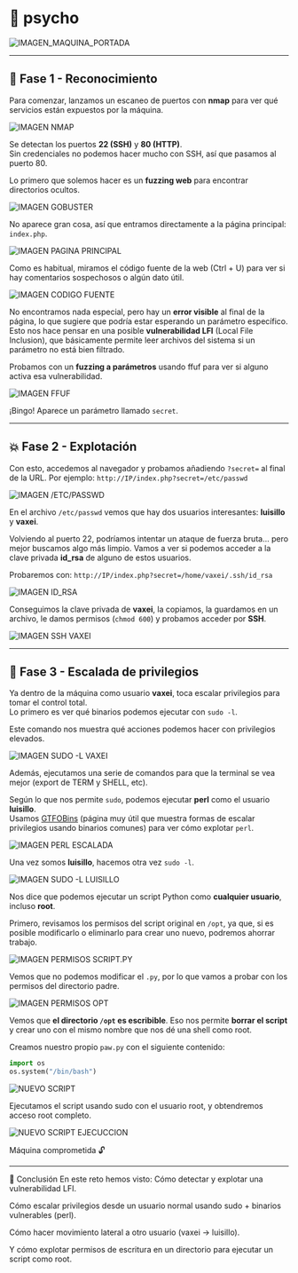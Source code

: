 # 🧠 psycho

![IMAGEN_MAQUINA_PORTADA](./imagenes/portadaMaquina.png)

---

## 🔎 Fase 1 - Reconocimiento

Para comenzar, lanzamos un escaneo de puertos con **nmap** para ver qué servicios están expuestos por la máquina.

![IMAGEN NMAP](./imagenes/nmap.png)

Se detectan los puertos **22 (SSH)** y **80 (HTTP)**.  
Sin credenciales no podemos hacer mucho con SSH, así que pasamos al puerto 80.

Lo primero que solemos hacer es un **fuzzing web** para encontrar directorios ocultos.

![IMAGEN GOBUSTER](./imagenes/fuzzingWEB.png)

No aparece gran cosa, así que entramos directamente a la página principal: `index.php`.

![IMAGEN PAGINA PRINCIPAL](./imagenes/imagenPrincipal.png)

Como es habitual, miramos el código fuente de la web (Ctrl + U) para ver si hay comentarios sospechosos o algún dato útil.

![IMAGEN CODIGO FUENTE](./imagenes/codigo.png)

No encontramos nada especial, pero hay un **error visible** al final de la página, lo que sugiere que podría estar esperando un parámetro específico. Esto nos hace pensar en una posible **vulnerabilidad LFI** (Local File Inclusion), que básicamente permite leer archivos del sistema si un parámetro no está bien filtrado.

Probamos con un **fuzzing a parámetros** usando ffuf para ver si alguno activa esa vulnerabilidad.

![IMAGEN FFUF](./imagenes/ffuf.png)

¡Bingo! Aparece un parámetro llamado `secret`.

---

## 💥 Fase 2 - Explotación

Con esto, accedemos al navegador y probamos añadiendo `?secret=` al final de la URL. Por ejemplo:
``
http://IP/index.php?secret=/etc/passwd
``

![IMAGEN /ETC/PASSWD](./imagenes/LFI_funciona.png)

En el archivo `/etc/passwd` vemos que hay dos usuarios interesantes: **luisillo** y **vaxei**.

Volviendo al puerto 22, podríamos intentar un ataque de fuerza bruta... pero mejor buscamos algo más limpio. Vamos a ver si podemos acceder a la clave privada **id_rsa** de alguno de estos usuarios.

Probaremos con:
``
http://IP/index.php?secret=/home/vaxei/.ssh/id_rsa
``

![IMAGEN ID_RSA](./imagenes/id_rsa_vaxei.png)

Conseguimos la clave privada de **vaxei**, la copiamos, la guardamos en un archivo, le damos permisos (`chmod 600`) y probamos acceder por **SSH**.

![IMAGEN SSH VAXEI](./imagenes/ssh1.png)

---

## 🧗 Fase 3 - Escalada de privilegios

Ya dentro de la máquina como usuario **vaxei**, toca escalar privilegios para tomar el control total.  
Lo primero es ver qué binarios podemos ejecutar con `sudo -l`.

Este comando nos muestra qué acciones podemos hacer con privilegios elevados.

![IMAGEN SUDO -L VAXEI](./imagenes/sudo-l_vaxei.png)

Además, ejecutamos una serie de comandos para que la terminal se vea mejor (export de TERM y SHELL, etc).

Según lo que nos permite `sudo`, podemos ejecutar **perl** como el usuario **luisillo**.  
Usamos [GTFOBins](https://gtfobins.github.io/) (página muy útil que muestra formas de escalar privilegios usando binarios comunes) para ver cómo explotar `perl`.

![IMAGEN PERL ESCALADA](./imagenes/login_luisillo.png)

Una vez somos **luisillo**, hacemos otra vez `sudo -l`.

![IMAGEN SUDO -L LUISILLO](./imagenes/sudo-l_luisillo.png)

Nos dice que podemos ejecutar un script Python como **cualquier usuario**, incluso **root**.

Primero, revisamos los permisos del script original en `/opt`, ya que, si es posible modificarlo o eliminarlo para crear uno nuevo, podremos ahorrar trabajo.

![IMAGEN PERMISOS SCRIPT.PY](./imagenes/permisosScript.png)

Vemos que no podemos modificar el `.py`, por lo que vamos a probar con los permisos del directorio padre. 

![IMAGEN PERMISOS OPT](./imagenes/permisos-directorio.png)

Vemos que **el directorio `/opt` es escribible**. Eso nos permite **borrar el script** y crear uno con el mismo nombre que nos dé una shell como root.

Creamos nuestro propio `paw.py` con el siguiente contenido:

```python
import os
os.system("/bin/bash")
```
![NUEVO SCRIPT](./imagenes/nuevoScript.png)

Ejecutamos el script usando sudo con el usuario root, y obtendremos acceso root completo.

![NUEVO SCRIPT EJECUCCION](./imagenes/ejecuccion_script.png)

Máquina comprometida 🔓

---

🏁 Conclusión
En este reto hemos visto:
  Cómo detectar y explotar una vulnerabilidad LFI.

  Cómo escalar privilegios desde un usuario normal usando sudo + binarios vulnerables (perl).

  Cómo hacer movimiento lateral a otro usuario (vaxei → luisillo).

  Y cómo explotar permisos de escritura en un directorio para ejecutar un script como root.

